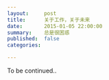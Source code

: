 ```yaml
---
layout:     post
title:      关于工作，关于未来
date:       2015-01-05 22:00:00
summary:    总是很困惑
published:  false
categories: 

---
```


To be continued..
